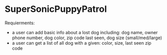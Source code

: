 # SuperSonicPuppyPatrol

Requierments:
- a user can add basic info about a lost dog including: dog name, owner phone number, dog color, zip code last seen, dog size (small/med/large)
- a user can get a list of all dog with a given: color, size, last seen zip code
